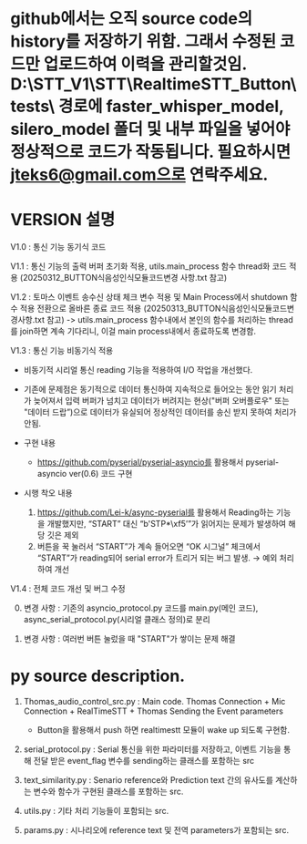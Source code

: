 # github에서는 오직 source code의 history를 저장하기 위함. 그래서 수정된 코드만 업로드하여 이력을 관리할것임. D:\STT_V1\STT\RealtimeSTT_Button\tests\ 경로에 faster_whisper_model, silero_model 폴더 및 내부 파일을 넣어야 정상적으로 코드가 작동됩니다. 필요하시면 jteks6@gmail.com으로 연락주세요.

# VERSION 설명
V1.0 : 통신 기능 동기식 코드

V1.1 : 통신 기능의 출력 버퍼 초기화 적용, utils.main_process 함수 thread화 코드 적용 (20250312_BUTTON식음성인식모듈코드변경 사항.txt 참고)

V1.2 : 토마스 이벤트 송수신 상태 체크 변수 적용 및 Main Process에서 shutdown 함수 적용 전환으로 올바른 종료 코드 적용 (20250313_BUTTON식음성인식모듈코드변경사항.txt 참고)
   -> utils.main_process 함수내에서 본인의 함수를 처리하는 thread를 join하면 계속 기다리니, 이걸 main process내에서 종료하도록 변경함. 
   
V1.3 : 통신 기능 비동기식 적용

- 비동기적 시리얼 통신 reading 기능을 적용하여 I/O 작업을 개선했다.

- 기존에 문제점은 동기적으로 데이터 통신하여 지속적으로 들어오는 동안 읽기 처리가 늦어져서 입력 버퍼가 넘치고 데이터가 버려지는 현상("버퍼 오버플로우" 또는 "데이터 드랍”)으로 데이터가 유실되어 정상적인 데이터를 송신 받지 못하여 처리가 안됨.

- 구현 내용
    - https://github.com/pyserial/pyserial-asyncio를 활용해서 pyserial-asyncio ver(0.6) 코드 구현
- 시행 착오 내용
    1. https://github.com/Lei-k/async-pyserial를 활용해서 Reading하는 기능을 개발했지만, “START” 대신 “b'STP*\xf5’”가 읽어지는 문제가 발생하여 해당 깃은 제외
    2. 버튼을 꾹 눌러서 “START”가 계속 들어오면 “OK 시그널” 체크에서 “START”가 reading되어 serial error가 트리거 되는 버그 발생. → 예외 처리 하여 개선

V1.4 : 전체 코드 개선 및 버그 수정

0. 변경 사항 : 기존의 asyncio_protocol.py 코드를 main.py(메인 코드), async_serial_protocol.py(시리얼 클래스 정의)로 분리

1. 변경 사항 : 여러번 버튼 눌렀을 때 "START"가 쌓이는 문제 해결

# py source description.

1. Thomas_audio_control_src.py : Main code. Thomas Connection + Mic Connection + RealTimeSTT + Thomas Sending the Event parameters
   - Button을 활용해서 push 하면 realtimestt 모듈이 wake up 되도록 구현함.

2. serial_protocol.py : Serial 통신을 위한 파라미터를 저장하고, 이벤트 기능을 통해 전달 받은 event_flag 변수를 sending하는 클래스를 포함하는 src

3. text_similarity.py : Senario reference와 Prediction text 간의 유사도를 계산하는 변수와 함수가 구현된 클래스를 포함하는 src.

4. utils.py : 기타 처리 기능들이 포함되는 src.

5. params.py : 시나리오에 reference text 및 전역 parameters가 포함되는 src.
